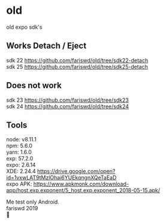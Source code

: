 # old
old expo sdk's

## Works Detach / Eject
sdk 22 https://github.com/fariswd/old/tree/sdk22-detach  
sdk 25 https://github.com/fariswd/old/tree/sdk25-detach  

## Does not work
sdk 23 https://github.com/fariswd/old/tree/sdk23  
sdk 24 https://github.com/fariswd/old/tree/sdk24

## Tools
node: v8.11.1  
npm: 5.6.0  
yarn: 1.6.0  
exp: 57.2.0  
expo: 2.6.14  
XDE: 2.24.4 https://drive.google.com/open?id=1vxwLAT9tMzlOhai6YUEkqngnXQeTaEaD  
expo APK: https://www.apkmonk.com/download-app/host.exp.exponent/5_host.exp.exponent_2018-05-15.apk/

Me test only Android.  
fariswd 2019  
:rocket:  